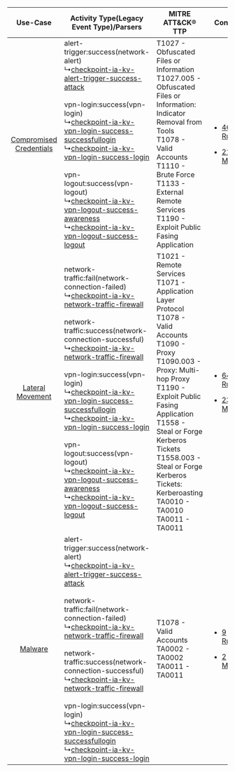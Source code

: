 |    Use-Case    | Activity Type(Legacy Event Type)/Parsers    | MITRE ATT&CK® TTP    | Content    |
|:----:| ---- | ---- | ---- |
| [Compromised Credentials](../../../UseCases/uc_compromised_credentials.md) |  alert-trigger:success(network-alert)<br> ↳[checkpoint-ia-kv-alert-trigger-success-attack](Ps/pC_checkpointiakvalerttriggersuccessattack.md)<br><br> vpn-login:success(vpn-login)<br> ↳[checkpoint-ia-kv-vpn-login-success-successfullogin](Ps/pC_checkpointiakvvpnloginsuccesssuccessfullogin.md)<br> ↳[checkpoint-ia-kv-vpn-login-success-login](Ps/pC_checkpointiakvvpnloginsuccesslogin.md)<br><br> vpn-logout:success(vpn-logout)<br> ↳[checkpoint-ia-kv-vpn-logout-success-awareness](Ps/pC_checkpointiakvvpnlogoutsuccessawareness.md)<br> ↳[checkpoint-ia-kv-vpn-logout-success-logout](Ps/pC_checkpointiakvvpnlogoutsuccesslogout.md)<br>    | T1027 - Obfuscated Files or Information<br>T1027.005 - Obfuscated Files or Information: Indicator Removal from Tools<br>T1078 - Valid Accounts<br>T1110 - Brute Force<br>T1133 - External Remote Services<br>T1190 - Exploit Public Fasing Application<br>    | [<ul><li>46 Rules</li></ul><ul><li>21 Models</li></ul>](RM/r_m_check_point_check_point_identity_awareness_Compromised_Credentials.md) |
|        [Lateral Movement](../../../UseCases/uc_lateral_movement.md)        |  network-traffic:fail(network-connection-failed)<br> ↳[checkpoint-ia-kv-network-traffic-firewall](Ps/pC_checkpointiakvnetworktrafficfirewall.md)<br><br> network-traffic:success(network-connection-successful)<br> ↳[checkpoint-ia-kv-network-traffic-firewall](Ps/pC_checkpointiakvnetworktrafficfirewall.md)<br><br> vpn-login:success(vpn-login)<br> ↳[checkpoint-ia-kv-vpn-login-success-successfullogin](Ps/pC_checkpointiakvvpnloginsuccesssuccessfullogin.md)<br> ↳[checkpoint-ia-kv-vpn-login-success-login](Ps/pC_checkpointiakvvpnloginsuccesslogin.md)<br><br> vpn-logout:success(vpn-logout)<br> ↳[checkpoint-ia-kv-vpn-logout-success-awareness](Ps/pC_checkpointiakvvpnlogoutsuccessawareness.md)<br> ↳[checkpoint-ia-kv-vpn-logout-success-logout](Ps/pC_checkpointiakvvpnlogoutsuccesslogout.md)<br> | T1021 - Remote Services<br>T1071 - Application Layer Protocol<br>T1078 - Valid Accounts<br>T1090 - Proxy<br>T1090.003 - Proxy: Multi-hop Proxy<br>T1190 - Exploit Public Fasing Application<br>T1558 - Steal or Forge Kerberos Tickets<br>T1558.003 - Steal or Forge Kerberos Tickets: Kerberoasting<br>TA0010 - TA0010<br>TA0011 - TA0011<br> | [<ul><li>64 Rules</li></ul><ul><li>23 Models</li></ul>](RM/r_m_check_point_check_point_identity_awareness_Lateral_Movement.md)        |
|    [Malware](../../../UseCases/uc_malware.md)    |  alert-trigger:success(network-alert)<br> ↳[checkpoint-ia-kv-alert-trigger-success-attack](Ps/pC_checkpointiakvalerttriggersuccessattack.md)<br><br> network-traffic:fail(network-connection-failed)<br> ↳[checkpoint-ia-kv-network-traffic-firewall](Ps/pC_checkpointiakvnetworktrafficfirewall.md)<br><br> network-traffic:success(network-connection-successful)<br> ↳[checkpoint-ia-kv-network-traffic-firewall](Ps/pC_checkpointiakvnetworktrafficfirewall.md)<br><br> vpn-login:success(vpn-login)<br> ↳[checkpoint-ia-kv-vpn-login-success-successfullogin](Ps/pC_checkpointiakvvpnloginsuccesssuccessfullogin.md)<br> ↳[checkpoint-ia-kv-vpn-login-success-login](Ps/pC_checkpointiakvvpnloginsuccesslogin.md)<br>    | T1078 - Valid Accounts<br>TA0002 - TA0002<br>TA0011 - TA0011<br>    | [<ul><li>9 Rules</li></ul><ul><li>2 Models</li></ul>](RM/r_m_check_point_check_point_identity_awareness_Malware.md)    |